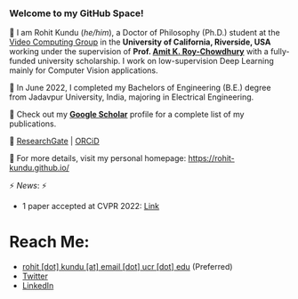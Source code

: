 ### Welcome to my GitHub Space!

💬 I am Rohit Kundu (_he/him_), a Doctor of Philosophy (Ph.D.) student at the [Video Computing Group](https://vcg.engr.ucr.edu/) in the **University of California, Riverside, USA** working under the supervision of **Prof. [Amit K. Roy-Chowdhury](https://scholar.google.com/citations?user=hfgwx0oAAAAJ&hl=en&oi=ao)** with a fully-funded university scholarship. I work on low-supervision Deep Learning mainly for Computer Vision applications.

💬 In June 2022, I completed my Bachelors of Engineering (B.E.) degree from Jadavpur University, India, majoring in Electrical Engineering.

💬 Check out my **[Google Scholar](http://scholar.google.com/citations?user=MxZUU8kAAAAJ&hl=en)** profile for a complete list of my publications.

💬 [ResearchGate](https://www.researchgate.net/profile/Rohit-Kundu) | [ORCiD](https://orcid.org/0000-0001-8665-8898)

💬 For more details, visit my personal homepage: https://rohit-kundu.github.io/

⚡ _News_: ⚡
- 1 paper accepted at CVPR 2022: [Link](https://openaccess.thecvf.com/content/CVPR2022/papers/Bhunia_Doodle_It_Yourself_Class_Incremental_Learning_by_Drawing_a_Few_CVPR_2022_paper.pdf)

# Reach Me:
- [rohit [dot] kundu [at] email [dot] ucr [dot] edu](mailto:rohit.kundu@email.ucr.edu) (Preferred)
- [Twitter](https://twitter.com/rohitkundu_2000)
- [LinkedIn](https://www.linkedin.com/in/rohitkundu2000/)

